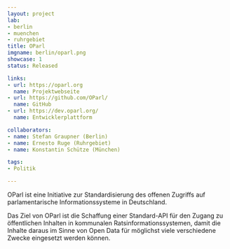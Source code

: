 ```yaml
---
layout: project
lab:
- berlin
- muenchen
- ruhrgebiet
title: OParl
imgname: berlin/oparl.png
showcase: 1
status: Released

links:
- url: https://oparl.org
  name: Projektwebseite
- url: https://github.com/OParl/
  name: GitHub
- url: https://dev.oparl.org/
  name: Entwicklerplattform

collaborators:
- name: Stefan Graupner (Berlin)
- name: Ernesto Ruge (Ruhrgebiet)
- name: Konstantin Schütze (München)

tags:
- Politik

---
```


OParl ist eine Initiative zur Standardisierung des offenen Zugriffs auf parlamentarische Informationssysteme in Deutschland.

Das Ziel von OParl ist die Schaffung einer Standard-API für den Zugang zu öffentlichen Inhalten in kommunalen Ratsinformationssystemen,
damit die Inhalte daraus im Sinne von Open Data für möglichst viele verschiedene Zwecke eingesetzt werden können.
